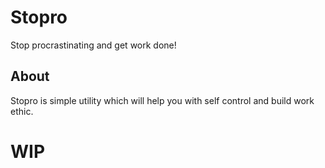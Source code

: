 # Stopro
Stop procrastinating and get work done!

## About
Stopro is simple utility which will help you with self control and build work ethic.

# WIP
